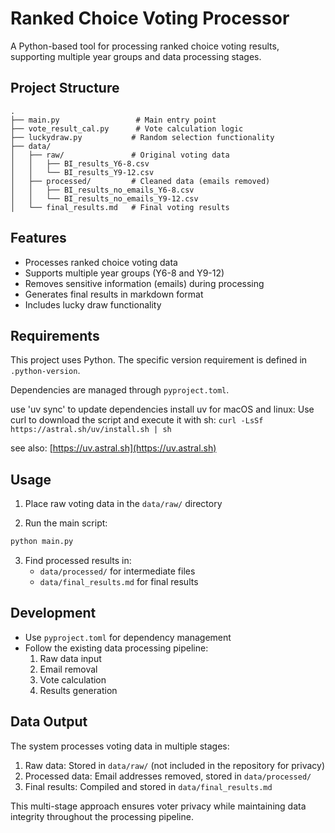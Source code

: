 # Ranked Choice Voting Processor

A Python-based tool for processing ranked choice voting results, supporting multiple year groups and data processing stages.

## Project Structure

```text
.
├── main.py                 # Main entry point
├── vote_result_cal.py      # Vote calculation logic
├── luckydraw.py           # Random selection functionality
├── data/
│   ├── raw/               # Original voting data
│   │   ├── BI_results_Y6-8.csv
│   │   └── BI_results_Y9-12.csv
│   ├── processed/         # Cleaned data (emails removed)
│   │   ├── BI_results_no_emails_Y6-8.csv
│   │   └── BI_results_no_emails_Y9-12.csv
│   └── final_results.md   # Final voting results
```

## Features

- Processes ranked choice voting data
- Supports multiple year groups (Y6-8 and Y9-12)
- Removes sensitive information (emails) during processing
- Generates final results in markdown format
- Includes lucky draw functionality

## Requirements

This project uses Python. The specific version requirement is defined in `.python-version`.

Dependencies are managed through `pyproject.toml`.

use 'uv sync' to update dependencies
install uv
for macOS and linux: Use curl to download the script and execute it with sh:
`curl -LsSf https://astral.sh/uv/install.sh | sh`

see also: [https://uv.astral.sh](https://uv.astral.sh)

## Usage

1. Place raw voting data in the `data/raw/` directory

2. Run the main script:

```bash
python main.py
```

3. Find processed results in:
   - `data/processed/` for intermediate files
   - `data/final_results.md` for final results

## Development

- Use `pyproject.toml` for dependency management
- Follow the existing data processing pipeline:
  1. Raw data input
  2. Email removal
  3. Vote calculation
  4. Results generation

## Data Output

The system processes voting data in multiple stages:

1. Raw data: Stored in `data/raw/` (not included in the repository for privacy)
2. Processed data: Email addresses removed, stored in `data/processed/`
3. Final results: Compiled and stored in `data/final_results.md`

This multi-stage approach ensures voter privacy while maintaining data integrity throughout the processing pipeline.
